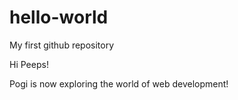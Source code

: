 # hello-world
My first github repository

Hi Peeps!

Pogi is now exploring the world of web development!
